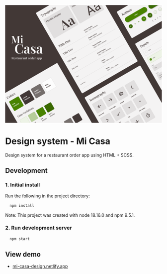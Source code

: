 <img src="assets/images/screenshots/mi-casa-design-system.png" alt="" style="margin: 0 auto; max-width: 100%;" />

# Design system - Mi Casa

Design system for a restaurant order app using HTML + SCSS.


## Development

### 1. Initial install

Run the following in the project directory:

```bash
  npm install
```

Note: This project was created with node 18.16.0 and npm 9.5.1.


### 2. Run development server

```bash
  npm start
```

## View demo

- <a href="https://mi-casa-design.netlify.app" target="_blank">mi-casa-design.netlify.app</a>
